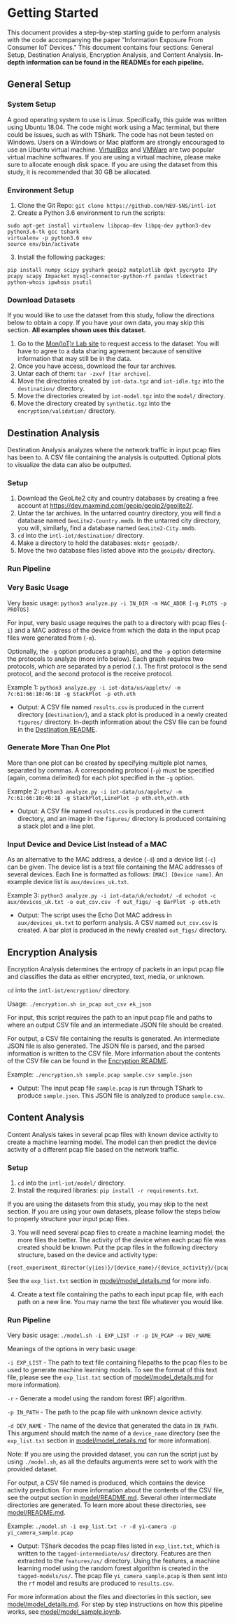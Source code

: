 # Getting Started

This document provides a step-by-step starting guide to perform analysis with the code accompanying the paper "Information Exposure From Consumer IoT Devices." This document contains four sections: General Setup, Destination Analysis, Encryption Analysis, and Content Analysis. **In-depth information can be found in the READMEs for each pipeline.**

## General Setup

### System Setup

A good operating system to use is Linux. Specifically, this guide was written using Ubuntu 18.04. The code might work using a Mac terminal, but there could be issues, such as with TShark. The code has not been tested on Windows. Users on a Windows or Mac platform are strongly encouraged to use an Ubuntu virtual machine. [VirtualBox](https://www.virtualbox.org/) and [VMWare](https://www.vmware.com/) are two popular virtual machine softwares. If you are using a virtual machine, please make sure to allocate enough disk space. If you are using the dataset from this study, it is recommended that 30 GB be allocated.

### Environment Setup

1) Clone the Git Repo: `git clone https://github.com/NEU-SNS/intl-iot`
2) Create a Python 3.6 environment to run the scripts:
```
sudo apt-get install virtualenv libpcap-dev libpq-dev python3-dev python3.6-tk gcc tshark
virtualenv -p python3.6 env
source env/bin/activate
```
3) Install the following packages:
```
pip install numpy scipy pyshark geoip2 matplotlib dpkt pycrypto IPy pcapy scapy Impacket mysql-connector-python-rf pandas tldextract python-whois ipwhois psutil
```

### Download Datasets

If you would like to use the dataset from this study, follow the directions below to obtain a copy. If you have your own data, you may skip this section. **All examples shown uses this dataset.**

1) Go to the [Mon(IoT)r Lab site](https://moniotrlab.ccis.neu.edu/imc19/) to request access to the dataset. You will have to agree to a data sharing agreement because of sensitive information that may still be in the data.
2) Once you have access, download the four tar archives.
3) Untar each of them: `tar -zxvf [tar archive]`.
4) Move the directories created by `iot-data.tgz` and `iot-idle.tgz` into the `destination/` directory.
5) Move the directories created by `iot-model.tgz` into the `model/` directory.
6) Move the directory created by `synthetic.tgz` into the `encryption/validation/` directory.

## Destination Analysis

Destination Analysis analyzes where the network traffic in input pcap files has been to. A CSV file containing the analysis is outputted. Optional plots to visualize the data can also be outputted.

### Setup

1) Download the GeoLite2 city and country databases by creating a free account at https://dev.maxmind.com/geoip/geoip2/geolite2/.
2) Untar the tar archives. In the untarred country directory, you will find a database named `GeoLite2-Country.mmdb`. In the untarred city directory, you will, similarly, find a database named `GeoLite2-City.mmdb`.
3) `cd` into the `intl-iot/destination/` directory.
4) Make a directory to hold the databases: `mkdir geoipdb/`.
5) Move the two database files listed above into the `geoipdb/` directory.

### Run Pipeline

### Very Basic Usage

Very basic usage: `python3 analyze.py -i IN_DIR -m MAC_ADDR [-g PLOTS -p PROTOS]`

For input, very basic usage requires the path to a directory with pcap files (`-i`) and a MAC address of the device from which the data in the input pcap files were generated from (`-m`).

Optionally, the `-g` option produces a graph(s), and the `-p` option determine the protocols to analyze (more info below). Each graph requires two protocols, which are separated by a period (`.`). The first protocol is the send protocol, and the second protocol is the receive protocol.

Example 1: `python3 analyze.py -i iot-data/us/appletv/ -m 7c:61:66:10:46:18 -g StackPlot -p eth.eth`
   - Output: A CSV file named `results.csv` is produced in the current directory (`destination/`), and a stack plot is produced in a newly created `figures/` directory. In-depth information about the CSV file can be found in the [Destination README](./destination/README.md).

### Generate More Than One Plot

More than one plot can be created by specifying multiple plot names, separated by commas. A corresponding protocol (`-p`) must be specified (again, comma delimited) for each plot specified in the `-g` option.

Example 2: `python3 analyze.py -i iot-data/us/appletv/ -m 7c:61:66:10:46:18 -g StackPlot,LinePlot -p eth.eth,eth.eth`
   - Output: A CSV file named `results.csv` is produced in the current directory, and an image in the `figures/` directory is produced containing a stack plot and a line plot.

### Input Device and Device List Instead of a MAC

As an alternative to the MAC address, a device (`-d`) and a device list (`-c`) can be given. The device list is a text file containing the MAC addresses of several devices. Each line is formatted as follows: `[MAC] [Device name]`. An example device list is `aux/devices_uk.txt`.

Example 3: `python3 analyze.py -i iot-data/uk/echodot/ -d echodot -c aux/devices_uk.txt -o out_csv.csv -f out_figs/ -g BarPlot -p eth.eth`
   - Output: The script uses the Echo Dot MAC address in `aux/devices_uk.txt` to perform analysis. A CSV named `out_csv.csv` is created. A bar plot is produced in the newly created `out_figs/` directory.

## Encryption Analysis

Encryption Analysis determines the entropy of packets in an input pcap file and classifies the data as either encrypted, text, media, or unknown.

`cd` into the `intl-iot/encryption/` directory.

Usage: `./encryption.sh in_pcap out_csv ek_json`

For input, this script requires the path to an input pcap file and paths to where an output CSV file and an intermediate JSON file should be created.

For output, a CSV file containing the results is generated. An intermediate JSON file is also generated. The JSON file is parsed, and the parsed information is written to the CSV file. More information about the contents of the CSV file can be found in the [Encryption README](./encryption/README.md).

Example: `./encryption.sh sample.pcap sample.csv sample.json`
   - Output: The input pcap file `sample.pcap` is run through TShark to produce `sample.json`. This JSON file is analyzed to produce `sample.csv`.

## Content Analysis

Content Analysis takes in several pcap files with known device activity to create a machine learning model. The model can then predict the device activity of a different pcap file based on the network traffic.

### Setup

1) `cd` into the `intl-iot/model/` directory.
2) Install the required libraries: `pip install -r requirements.txt`.

If you are using the datasets from this study, you may skip to the next section. If you are using your own datasets, please follow the steps below to properly structure your input pcap files.

3) You will need several pcap files to create a machine learning model; the more files the better. The activity of the device when each pcap file was created should be known. Put the pcap files in the following directory structure, based on the device and activity type:
```
{root_experiment_director(y|ies)}/{device_name}/{device_activity}/{pcap_file}.pcap
```
See the `exp_list.txt` section in [model/model_details.md](model/model_details.md#exp_listtxt) for more info.

4) Create a text file containing the paths to each input pcap file, with each path on a new line. You may name the text file whatever you would like.

### Run Pipeline
Very basic usage: `./model.sh -i EXP_LIST -r -p IN_PCAP -v DEV_NAME`

Meanings of the options in very basic usage:

`-i EXP_LIST` - The path to text file containing filepaths to the pcap files to be used to generate machine learning models. To see the format of this text file, please see the `exp_list.txt` section of [model/model_details.md](model/model_details#exp_listtxt) for more information).

`-r` - Generate a model using the random forest (RF) algorithm.

`-p IN_PATH` - The path to the pcap file with unknown device activity.

`-d DEV_NAME` - The name of the device that generated the data in `IN_PATH`. This argument should match the name of a `device_name` directory (see the `exp_list.txt` section in [model/model_details.md](model/model_details.md#exp_listtxt) for more information).

Note: If you are using the provided dataset, you can run the script just by using `./model.sh`, as all the defaults arguments were set to work with the provided dataset.

For output, a CSV file named is produced, which contains the device activity prediction. For more information about the contents of the CSV file, see the output section in [model/README.md](model/README.md#output). Several other intermediate directories are generated. To learn more about these directories, see [model/README.md](model/README.md).

Example: `./model.sh -i exp_list.txt -r -d yi-camera -p yi_camera_sample.pcap`
   - Output: TShark decodes the pcap files listed in `exp_list.txt`, which is written to the `tagged-intermediate/us/` directory. Features are then extracted to the `features/us/` directory. Using the features, a machine learning model using the random forest algorithm is created in the `tagged-models/us/`. The pcap file `yi_camera_sample.pcap` is then sent into the `rf` model and results are produced to `results.csv`.

For more information about the files and directories in this section, see [model/model_details.md](model/model_details.md). For step by step instructions on how this pipeline works, see [model/model_sample.ipynb](model/model_sample.ipynb).

